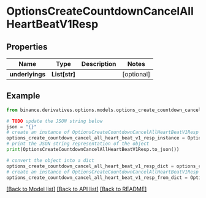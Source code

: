 # OptionsCreateCountdownCancelAllHeartBeatV1Resp


## Properties

Name | Type | Description | Notes
------------ | ------------- | ------------- | -------------
**underlyings** | **List[str]** |  | [optional] 

## Example

```python
from binance.derivatives.options.models.options_create_countdown_cancel_all_heart_beat_v1_resp import OptionsCreateCountdownCancelAllHeartBeatV1Resp

# TODO update the JSON string below
json = "{}"
# create an instance of OptionsCreateCountdownCancelAllHeartBeatV1Resp from a JSON string
options_create_countdown_cancel_all_heart_beat_v1_resp_instance = OptionsCreateCountdownCancelAllHeartBeatV1Resp.from_json(json)
# print the JSON string representation of the object
print(OptionsCreateCountdownCancelAllHeartBeatV1Resp.to_json())

# convert the object into a dict
options_create_countdown_cancel_all_heart_beat_v1_resp_dict = options_create_countdown_cancel_all_heart_beat_v1_resp_instance.to_dict()
# create an instance of OptionsCreateCountdownCancelAllHeartBeatV1Resp from a dict
options_create_countdown_cancel_all_heart_beat_v1_resp_from_dict = OptionsCreateCountdownCancelAllHeartBeatV1Resp.from_dict(options_create_countdown_cancel_all_heart_beat_v1_resp_dict)
```
[[Back to Model list]](../README.md#documentation-for-models) [[Back to API list]](../README.md#documentation-for-api-endpoints) [[Back to README]](../README.md)



